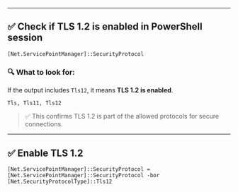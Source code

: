 
----------
## ✅ **Check if TLS 1.2 is enabled in PowerShell session**

    [Net.ServicePointManager]::SecurityProtocol 

### 🔍 What to look for:

If the output includes `Tls12`, it means **TLS 1.2 is enabled**.

    Tls, Tls11, Tls12 

> ✅ This confirms TLS 1.2 is part of the allowed protocols for secure connections.

----------

## ✅ **Enable TLS 1.2**

    [Net.ServicePointManager]::SecurityProtocol = [Net.ServicePointManager]::SecurityProtocol -bor [Net.SecurityProtocolType]::Tls12

